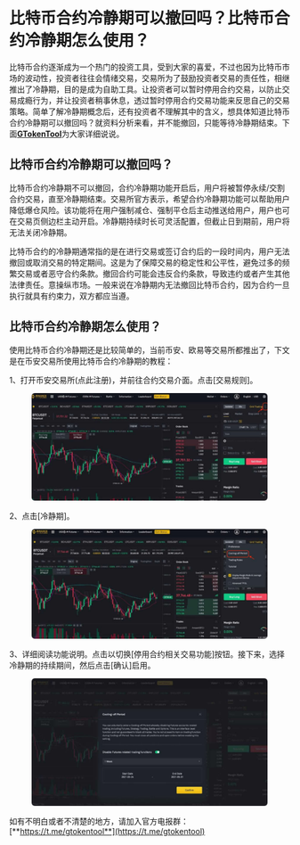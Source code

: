 # 比特币合约冷静期可以撤回吗？比特币合约冷静期怎么使用？

比特币合约逐渐成为一个热门的投资工具，受到大家的喜爱，不过也因为比特币市场的波动性，投资者往往会情绪交易，交易所为了鼓励投资者交易的责任性，相继推出了冷静期，目的是成为自助工具。让投资者可以暂时停用合约交易，以防止交易成瘾行为，并让投资者稍事休息，透过暂时停用合约交易功能来反思自己的交易策略。简单了解冷静期概念后，还有投资者不理解其中的含义，想具体知道比特币合约冷静期可以撤回吗？就资料分析来看，并不能撤回，只能等待冷静期结束。下面[**GTokenTool**](https://www.gtokentool.com)为大家详细说说。

## 比特币合约冷静期可以撤回吗？

比特币合约冷静期不可以撤回，合约冷静期功能开启后，用户将被暂停永续/交割合约交易，直至冷静期结束。交易所官方表示，希望合约冷静期功能可以帮助用户降低爆仓风险。该功能将在用户强制减仓、强制平仓后主动推送给用户，用户也可在交易页侧边栏主动开启。冷静期持续时长可灵活配置，但截止日到期前，用户将无法关闭冷静期。

比特币合约的冷静期通常指的是在进行交易或签订合约后的一段时间内，用户无法撤回或取消交易的特定期间。这是为了保障交易的稳定性和公平性，避免过多的频繁交易或者恶守合约条款。撤回合约可能会违反合约条款，导致违约或者产生其他法律责任。意操纵市场。一般来说在冷静期内无法撤回比特币合约，因为合约一旦执行就具有约束力，双方都应当遵。

## 比特币合约冷静期怎么使用？

使用比特币合约冷静期还是比较简单的，当前币安、欧易等交易所都推出了，下文是在币安交易所使用比特币合约冷静期的教程：

1、打开币安交易所(点此注册)，并前往合约交易介面。点击\[交易规则]。

<figure><img src="../.gitbook/assets/1 (48).png" alt=""><figcaption></figcaption></figure>

2、点击\[冷静期]。

<figure><img src="../.gitbook/assets/2 (41).png" alt=""><figcaption></figcaption></figure>

3、详细阅读功能说明。点击以切换\[停用合约相关交易功能]按钮。接下来，选择冷静期的持续期间，然后点击\[确认]启用。

<figure><img src="../.gitbook/assets/3 (37).png" alt=""><figcaption></figcaption></figure>

如有不明白或者不清楚的地方，请加入官方电报群：[**https://t.me/gtokentool**](https://t.me/gtokentool)
